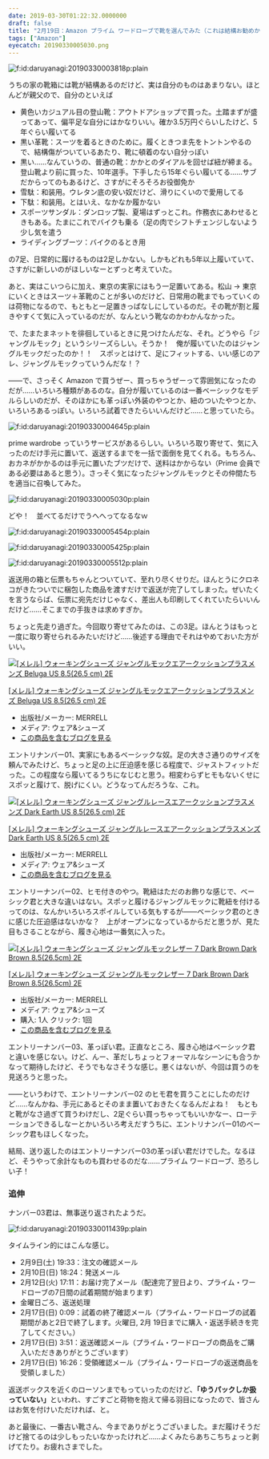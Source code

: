 ```yaml
---
date: 2019-03-30T01:22:32.0000000
draft: false
title: "2月19日：Amazon プライム ワードローブで靴を選んでみた（これは結構お勧めかもね！"
tags: ["Amazon"]
eyecatch: 20190330005030.png
---
```

<p><span itemscope itemtype="http://schema.org/Photograph"><img src="20190330003818.png" alt="f:id:daruyanagi:20190330003818p:plain" title="f:id:daruyanagi:20190330003818p:plain" class="hatena-fotolife" itemprop="image"></span></p><p>うちの家の靴箱には靴が結構あるのだけど、実は自分のものはあまりない。ほとんどが親父ので、自分のといえば</p>

<ul>
<li>黄色いカジュアル目の登山靴：アウトドアショップで買った。土踏まずが盛ってあって、偏平足な自分にはかなりいい。確か3.5万円ぐらいしたけど、5年ぐらい履いてる</li>
<li>黒い革靴：スーツを着るときのために。履くときつま先をトントンやるので、結構傷がついているあたり、靴に頓着のない自分っぽい</li>
<li>黒い……なんていうの、普通の靴：かかとのダイアルを回せば紐が締まる。登山靴より前に買った、10年選手。下手したら15年ぐらい履いてる……サブだからってのもあるけど、さすがにそろそろお役御免か</li>
<li>雪駄：和装用。ウレタン底の安い奴だけど、滑りにくいので愛用してる</li>
<li>下駄：和装用。とはいえ、なかなか履かない</li>
<li>スポーツサンダル：ダンロップ製、夏場はずっとこれ。作務衣にあわせるときもある。たまにこれでバイクも乗る（足の肉でシフトチェンジしないよう少し気を遣う</li>
<li>ライディングブーツ：バイクのるとき用</li>
</ul><p>の7足、日常的に履けるものは2足しかない。しかもどれも5年以上履いていて、さすがに新しいのがほしいなーとずっと考えていた。</p><p>あと、実はこいつらに加え、東京の実家にはもう一足置いてある。松山 → 東京にいくときはスーツ＋革靴のことが多いのだけど、日常用の靴までもっていくのは荷物になるので、もともと一足置きっぱなしにしているのだ。その靴が割と履きやすくて気に入っているのだが、なんという靴なのかわかんなかった。</p><p>で、たまたまネットを徘徊しているときに見つけたんだな、それ。どうやら「ジャングルモック」というシリーズらしい。そうか！　俺が履いていたのはジャングルモックだったのか！！　スポッとはけて、足にフィットする、いい感じのアレ、ジャングルモックっていうんだな！？</p><p>――で、さっそく Amazon で買うぜー、買っちゃうぜーって雰囲気になったのだが……いろいろ種類があるのな。自分が履いているのは一番ベーシックなモデルらしいのだが、そのほかにも革っぽい外装のやつとか、紐のついたやつとか、いろいろあるっぽい。いろいろ試着できたらいいんだけど……と思っていたら。</p><p><span itemscope itemtype="http://schema.org/Photograph"><img src="20190330004645.png" alt="f:id:daruyanagi:20190330004645p:plain" title="f:id:daruyanagi:20190330004645p:plain" class="hatena-fotolife" itemprop="image"></span></p><p>prime wardrobe っていうサービスがあるらしい。いろいろ取り寄せて、気に入ったのだけ手元に置いて、返送するまでを一括で面倒を見てくれる。もちろん、おカネがかかるのは手元に置いたブツだけで、送料はかからない（Prime 会員である必要はあると思う）。さっそく気になったジャングルモックとその仲間たちを適当に召喚してみた。</p><p><span itemscope itemtype="http://schema.org/Photograph"><img src="20190330005030.png" alt="f:id:daruyanagi:20190330005030p:plain" title="f:id:daruyanagi:20190330005030p:plain" class="hatena-fotolife" itemprop="image"></span></p><p>どや！　並べてるだけでうへへってなるなｗ</p><p><span itemscope itemtype="http://schema.org/Photograph"><img src="20190330005454.png" alt="f:id:daruyanagi:20190330005454p:plain" title="f:id:daruyanagi:20190330005454p:plain" class="hatena-fotolife" itemprop="image"></span></p><p><span itemscope itemtype="http://schema.org/Photograph"><img src="20190330005425.png" alt="f:id:daruyanagi:20190330005425p:plain" title="f:id:daruyanagi:20190330005425p:plain" class="hatena-fotolife" itemprop="image"></span></p><p><span itemscope itemtype="http://schema.org/Photograph"><img src="20190330005512.png" alt="f:id:daruyanagi:20190330005512p:plain" title="f:id:daruyanagi:20190330005512p:plain" class="hatena-fotolife" itemprop="image"></span></p><p>返送用の箱と伝票もちゃんとついていて、至れり尽くせりだ。ほんとうにクロネコがきたついでに梱包した商品を渡すだけで返送が完了してしまった。ぜいたくを言うならば、伝票に宛先だけじゃなく、差出人も印刷してくれていたらいいんだけど……そこまでの手抜きは求めすぎか。</p><p>ちょっと先走り過ぎた。今回取り寄せてみたのは、この3足。ほんとうはもっと一度に取り寄せられるみたいだけど……後述する理由でそれはやめておいた方がいい。</p><p><div class="hatena-asin-detail"><a href="http://www.amazon.co.jp/exec/obidos/ASIN/B073LCFYSV/bestylesnet-22/"><img src="https://images-fe.ssl-images-amazon.com/images/I/41vJgz2KftL._SL160_.jpg" class="hatena-asin-detail-image" alt="[メレル] ウォーキングシューズ ジャングルモックエアークッションプラスメンズ Beluga US 8.5(26.5 cm) 2E" title="[メレル] ウォーキングシューズ ジャングルモックエアークッションプラスメンズ Beluga US 8.5(26.5 cm) 2E"></a><div class="hatena-asin-detail-info"><p class="hatena-asin-detail-title"><a href="http://www.amazon.co.jp/exec/obidos/ASIN/B073LCFYSV/bestylesnet-22/">[メレル] ウォーキングシューズ ジャングルモックエアークッションプラスメンズ Beluga US 8.5(26.5 cm) 2E</a></p><ul><li><span class="hatena-asin-detail-label">出版社/メーカー:</span> MERRELL</li><li><span class="hatena-asin-detail-label">メディア:</span> ウェア&シューズ</li><li><a href="http://d.hatena.ne.jp/asin/B073LCFYSV/bestylesnet-22" target="_blank">この商品を含むブログを見る</a></li></ul></div><div class="hatena-asin-detail-foot"></div></div></p><p>エントリナンバー01、実家にもあるベーシックな奴。足の大きさ通りのサイズを頼んでみたけど、ちょっと足の上に圧迫感を感じる程度で、ジャストフィットだった。この程度なら履いてるうちになじむと思う。相変わらずヒモもないくせにスポッと履けて、脱げにくい。どうなってんだろうな、これ。</p><p><div class="hatena-asin-detail"><a href="http://www.amazon.co.jp/exec/obidos/ASIN/B073LGKB5N/bestylesnet-22/"><img src="https://images-fe.ssl-images-amazon.com/images/I/411-K7yYkXL._SL160_.jpg" class="hatena-asin-detail-image" alt="[メレル] ウォーキングシューズ ジャングルレースエアークッションプラスメンズ Dark Earth US 8.5(26.5 cm) 2E" title="[メレル] ウォーキングシューズ ジャングルレースエアークッションプラスメンズ Dark Earth US 8.5(26.5 cm) 2E"></a><div class="hatena-asin-detail-info"><p class="hatena-asin-detail-title"><a href="http://www.amazon.co.jp/exec/obidos/ASIN/B073LGKB5N/bestylesnet-22/">[メレル] ウォーキングシューズ ジャングルレースエアークッションプラスメンズ Dark Earth US 8.5(26.5 cm) 2E</a></p><ul><li><span class="hatena-asin-detail-label">出版社/メーカー:</span> MERRELL</li><li><span class="hatena-asin-detail-label">メディア:</span> ウェア&シューズ</li><li><a href="http://d.hatena.ne.jp/asin/B073LGKB5N/bestylesnet-22" target="_blank">この商品を含むブログを見る</a></li></ul></div><div class="hatena-asin-detail-foot"></div></div></p><p>エントリーナンバー02、ヒモ付きのやつ。靴紐はただのお飾りな感じで、ベーシック君と大きな違いはない。スポッと履けるジャングルモックに靴紐を付けるってのは、なんかいろいろスポイルしている気もするが――ベーシック君のときに感じた圧迫感はないかな？　上がオープンになっているからだと思うが、見た目もさることながら、履き心地は一番気に入った。</p><p><div class="hatena-asin-detail"><a href="http://www.amazon.co.jp/exec/obidos/ASIN/B000RM4LXI/bestylesnet-22/"><img src="https://images-fe.ssl-images-amazon.com/images/I/41JVDyhaNjL._SL160_.jpg" class="hatena-asin-detail-image" alt="[メレル] ウォーキングシューズ ジャングルモックレザー 7 Dark Brown Dark Brown 8.5(26.5cm) 2E" title="[メレル] ウォーキングシューズ ジャングルモックレザー 7 Dark Brown Dark Brown 8.5(26.5cm) 2E"></a><div class="hatena-asin-detail-info"><p class="hatena-asin-detail-title"><a href="http://www.amazon.co.jp/exec/obidos/ASIN/B000RM4LXI/bestylesnet-22/">[メレル] ウォーキングシューズ ジャングルモックレザー 7 Dark Brown Dark Brown 8.5(26.5cm) 2E</a></p><ul><li><span class="hatena-asin-detail-label">出版社/メーカー:</span> MERRELL</li><li><span class="hatena-asin-detail-label">メディア:</span> ウェア&シューズ</li><li><span class="hatena-asin-detail-label">購入</span>: 1人 <span class="hatena-asin-detail-label">クリック</span>: 1回</li><li><a href="http://d.hatena.ne.jp/asin/B000RM4LXI/bestylesnet-22" target="_blank">この商品を含むブログを見る</a></li></ul></div><div class="hatena-asin-detail-foot"></div></div></p><p>エントリーナンバー03、革っぽい君。正直なところ、履き心地はベーシック君と違いを感じない。けど、んー、革だしちょっとフォーマルなシーンにも合うかなって期待したけど、そうでもなさそうな感じ。悪くはないが、今回は買うのを見送ろうと思った。</p><p>――というわけで、エントリーナンバー02 のヒモ君を買うことにしたのだけど……なんかね、手元にあるとそのまま置いておきたくなるんだよね！　もともと靴がなさ過ぎて買うわけだし、2足ぐらい買っちゃってもいいかなー、ローテーションできるしなーとかいろいろ考えだすうちに、エントリナンバー01のベーシック君もほしくなった。</p><p>結局、送り返したのはエントリーナンバー03の革っぽい君だけでした。なるほど、そうやって余計なものも買わせるのだな……プライム ワードローブ、恐ろしい子！</p>

<div class="section">
<h3>追伸</h3>
<p>ナンバー03君は、無事送り返されたようだ。</p><p><span itemscope itemtype="http://schema.org/Photograph"><img src="20190330011439.png" alt="f:id:daruyanagi:20190330011439p:plain" title="f:id:daruyanagi:20190330011439p:plain" class="hatena-fotolife" itemprop="image"></span></p><p>タイムライン的にはこんな感じ。</p>

<ul>
<li>2月9日(土) 19:33：注文の確認メール</li>
<li>2月10日(日) 18:24：発送メール</li>
<li>2月12日(火) 17:11：お届け完了メール（配達完了翌日より、プライム・ワードローブの7日間の試着期間が始まります）</li>
<li>金曜日ごろ、返送処理</li>
<li>2月17日(日) 0:09：試着の終了確認メール（プライム・ワードローブの試着期間があと2日で終了します。火曜日, 2月 19日までに購入・返送手続きを完了してください。）</li>
<li>2月17日(日) 3:51：返送確認メール（プライム・ワードローブの商品をご購入いただきありがとうございます）</li>
<li>2月17日(日) 16:26：受領確認メール（プライム・ワードローブの返送商品を受領しました）</li>
</ul><p>返送ボックスを近くのローソンまでもっていったのだけど、<b>「ゆうパックしか扱っていない」</b>といわれ、すごすごと荷物を抱えて帰る羽目になったので、皆さんはお気を付けいただければ、と。</p><p>あと最後に、一番古い靴さん、今までありがとうございました。まだ履けそうだけど捨てるのは少しもったいなかったけれど……よくみたらあちこちちょっと剥げてたり。お疲れさまでした。</p>

</div>